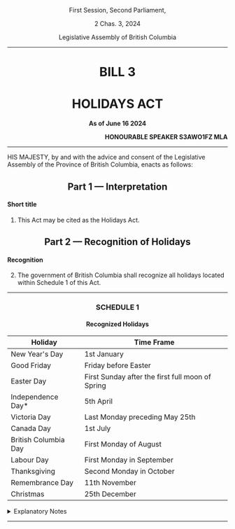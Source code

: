 <div align="center">


First Session, Second Parliament,


2 Chas. 3, 2024


Legislative Assembly of British Columbia


<hr/>


<h1>BILL 3</h1>
<h1>HOLIDAYS ACT</h1>


**As of June 16 2024**


</div>


<div align="right">


**HONOURABLE SPEAKER S3AWO1FZ MLA**<br/>


</div>


<hr/>


HIS MAJESTY, by and with the advice and consent of the Legislative Assembly of the Province of British Columbia, enacts as follows:


<div align="center">
<h2>Part 1 — Interpretation</h2>
</div>


#### Short title


1. This Act may be cited as the Holidays Act.


<div align="center">
<h2>Part 2 — Recognition of Holidays</h2>
</div>


#### Recognition

2. The government of British Columbia shall recognize all holidays located within Schedule 1 of this Act.


<hr/>
<div align="center">

<h3>SCHEDULE 1</h3>
<h4>Recognized Holidays</h4>

| Holiday | Time Frame |
| ----- | -------------- |
| New Year's Day | 1st January |
| Good Friday  | Friday before Easter |
| Easter Day  | First Sunday after the first full moon of Spring |
| Independence Day* | 5th April |
| Victoria Day | Last Monday preceding May 25th  |
| Canada Day  | 1st July |
| British Columbia Day  | First Monday of August |
| Labour Day  | First Monday in September |
| Thanksgiving | Second Monday in October |
| Remembrance Day  | 11th November |
| Christmas  | 25th December |

</div>

<details>
<summary>Explanatory Notes</summary><blockquote>
Holidays followed by an asterisk indicate holidays only recognized within the game, as opposed to real life.

For example, "Independence Day" is in reference to the date that the community split from canuckman77.

</blockquote></details>

<hr/>
<div align="center">
